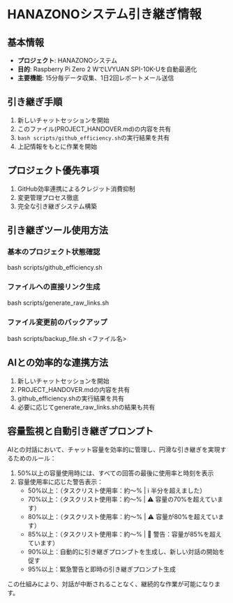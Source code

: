 # HANAZONOシステム引き継ぎ情報

## 基本情報
- **プロジェクト**: HANAZONOシステム
- **目的**: Raspberry Pi Zero 2 WでLVYUAN SPI-10K-Uを自動最適化
- **主要機能**: 15分毎データ収集、1日2回レポートメール送信

## 引き継ぎ手順
1. 新しいチャットセッションを開始
2. このファイル(PROJECT_HANDOVER.md)の内容を共有
3. `bash scripts/github_efficiency.sh`の実行結果を共有
4. 上記情報をもとに作業を開始

## プロジェクト優先事項
1. GitHub効率連携によるクレジット消費抑制
2. 変更管理プロセス徹底
3. 完全な引き継ぎシステム構築

## 引き継ぎツール使用方法

### 基本のプロジェクト状態確認
bash scripts/github_efficiency.sh


### ファイルへの直接リンク生成
bash scripts/generate_raw_links.sh


### ファイル変更前のバックアップ
bash scripts/backup_file.sh <ファイル名>


## AIとの効率的な連携方法
1. 新しいチャットセッションを開始
2. PROJECT_HANDOVER.mdの内容を共有
3. github_efficiency.shの実行結果を共有
4. 必要に応じてgenerate_raw_links.shの結果も共有

## 容量監視と自動引き継ぎプロンプト

AIとの対話において、チャット容量を効率的に管理し、円滑な引き継ぎを実現するためのルール：

1. 50%以上の容量使用時には、すべての回答の最後に使用率と時刻を表示
2. 容量使用率に応じた警告表示：
   - 50%以上：（タスクリスト使用率：約〜% | ℹ️ 半分を超えました）
   - 70%以上：（タスクリスト使用率：約〜% | ⚠️ 容量の70%を超えています）
   - 80%以上：（タスクリスト使用率：約〜% | ⚠️ 容量が80%を超えています）
   - 85%以上：（タスクリスト使用率：約〜% | 🚨 警告：容量が85%を超えています）
   - 90%以上：自動的に引き継ぎプロンプトを生成し、新しい対話の開始を促す
   - 95%以上：緊急警告と即時の引き継ぎプロンプト生成

この仕組みにより、対話が中断されることなく、継続的な作業が可能になります。
